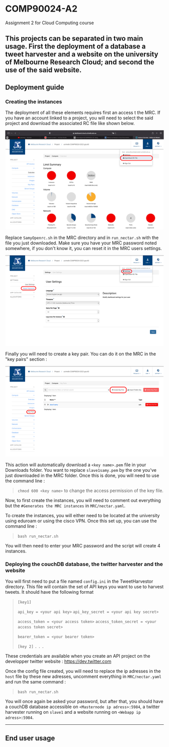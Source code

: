 # COMP90024-A2
Assignment 2 for Cloud Computing course 

This projects can be separated in two main usage. First the deployment of a database a tweet harvester and a website on the university of Melbourne Research Cloud; and second the use of the said website.
---

## Deployment guide

### Creating the instances
The deployment of all these elements requires first an access t the MRC. If you have an account linked to a project, you will need to select the said project and download the associated RC file like shown below.

![Alt text](/assets/ScreenRCfile.png)

Replace `SamyOpenrc.sh` in the MRC directory and in `run_nectar.sh` with the file you just downloaded.
Make sure you have your MRC password noted somewhere, if you don't know it, you can reset it in the MRC users settings.

![Alt text](/assets/userSettingsMRC.png)

Finally you will need to create a key pair. You can do it on the MRC in the "key pairs" section :

![Alt text](/assets/keyPairsScreen.png)

This action will automatically download a `<key name>.pem` file in your Downloads folder. You want to replace `slave1samy.pem` by the one you've just downloaded in the MRC folder. Once this is done, you will need to use the command line :
>`chmod 600 <key name>`
to change the access permission of the key file.

Now, to first create the instances, you will need to comment out everything but the `#Generates the MRC instances` in `MRC/nectar.yaml`.

To create the instances, you will either need to be located at the university using eduroam or using the cisco VPN. Once this set up, you can use the command line :

>`bash run_nectar.sh`

You will then need to enter your MRC password and the script will create 4 instances.

### Deploying the couchDB database, the twitter harvester and the website

You will first need to put a file named `config.ini` in the TweetHarvestor directory. This file will contain the set of API keys you want to use to harvest tweets. It should have the following format

>`[key1]`
>
>`api_key = <your api key>`
>`api_key_secret = <your api key secret>`
>
>`access_token = <your access token>`
>`access_token_secret = <your access token secret>`
>
>`bearer_token = <your bearer token>`
>
>`[key 2]`
>`.`
>`.`
>`.`

These credentials are available when you create an API project on the developper twitter website : https://dev.twitter.com

Once the config file created, you will need to replace the ip adresses in the `host` file by these new adresses, uncomment everything in `MRC/nectar.yaml` and run the same command :
>`bash run_nectar.sh`

You will once again be asked your password, but after that, you should have a couchDB database accessible on `<Masternode ip adress>:5984`, a twitter harvester running on `slave1` and a website running on `<Webapp ip adress>:5984`.

---

## End user usage